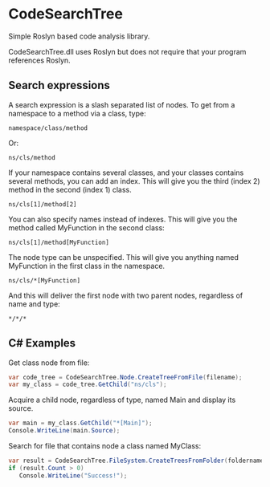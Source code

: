 # CodeSearchTree
Simple Roslyn based code analysis library.

CodeSearchTree.dll uses Roslyn but does not require that your program references Roslyn.

## Search expressions

A search expression is a slash separated list of nodes. To get from a namespace to a method via a class, type:

`namespace/class/method`

Or:

`ns/cls/method`

If your namespace contains several classes, and your classes contains several methods, you can add an index. This will give you the third (index 2) method in the second (index 1) class.

`ns/cls[1]/method[2]`

You can also specify names instead of indexes. This will give you the method called MyFunction in the second class:

`ns/cls[1]/method[MyFunction]`

The node type can be unspecified. This will give you anything named MyFunction in the first class in the namespace.

`ns/cls/*[MyFunction]`

And this will deliver the first node with two parent nodes, regardless of name and type:

`*/*/*`

## C# Examples

Get class node from file:

```C#
var code_tree = CodeSearchTree.Node.CreateTreeFromFile(filename);
var my_class = code_tree.GetChild("ns/cls");
```

Acquire a child node, regardless of type, named Main and display its source.

```C#
var main = my_class.GetChild("*[Main]");
Console.WriteLine(main.Source);
```

Search for file that contains node a class named MyClass:

```C#
var result = CodeSearchTree.FileSystem.CreateTreesFromFolder(foldername, "*/cls[MyClass]");
if (result.Count > 0)
   Console.WriteLine("Success!");
```
